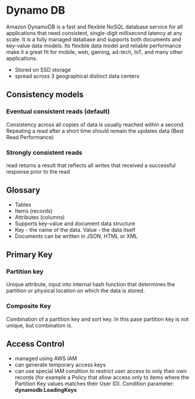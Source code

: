 # Dynamo DB
Amazon DynamoDB is a fast and flexible NoSQL database service for all applications that need consistent, single-digit millisecond latency at any scale. It is a fully managed database and supports both documents and key-value data models. Its flexible data model and reliable performance make it a great fit for mobile, web, gaming, ad-tech, IoT, and many other applications. 

- Stored on SSD storage
- spread across 3 geographical distinct data centers

## Consistency models
### Eventual consistent reads (default)
Consistency across all copies of data is usually reached within a second. Repeating a read after a short time should remain the updates data (Best Read Performance)

### Strongly consistent reads
read returns a result that reflects all writes that received a successful response prior to the read

## Glossary
- Tables
- Items (records)
- Attributes (columns)
- Supports key-value and document data structure
- Key - the name of the data. Value - the data itself
- Documents can be written in JSON, HTML or XML

## Primary Key
### Partition key
Unique attribute, input into internal hash function that determines the partition or physical location on which the data is stored.

### Composite Key
Combination of a partition key and sort key.
In this pase partition key is not unique, but combination is.

## Access Control
- managed using AWS IAM
- can generate temporary access keys
- can use special IAM condition to restrict user access to only their own records (for example a Policy that allow access only to items where the Partition Key values matches their User ID). Condition parameter: __dynamodb:LeadingKeys__
